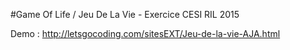 
#Game Of Life / Jeu De La Vie - Exercice CESI RIL 2015

Demo : http://letsgocoding.com/sitesEXT/Jeu-de-la-vie-AJA.html